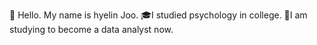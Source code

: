 

🐥 Hello. My name is hyelin Joo.
🎓I studied psychology in college.
🫶I am studying to become a data analyst now.
